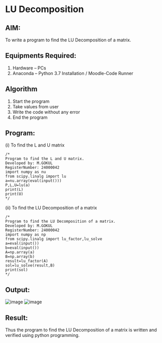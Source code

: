 # LU Decomposition 

## AIM:
To write a program to find the LU Decomposition of a matrix.

## Equipments Required:
1. Hardware – PCs
2. Anaconda – Python 3.7 Installation / Moodle-Code Runner

## Algorithm
1. Start the program
2. Take values from user
3. Write the code without any error
4. End the program

## Program:
(i) To find the L and U matrix
```
/*
Program to find the L and U matrix.
Developed by: M.GOKUL
RegisterNumber: 24000042
import numpy as nu
from scipy.linalg import lu
a=nu.array(eval(input()))
P,L,U=lu(a)
print(L)
print(U)
*/
```
(ii) To find the LU Decomposition of a matrix
```
/*
Program to find the LU Decomposition of a matrix.
Developed by: M.GOKUL
RegisterNumber: 24000042
import numpy as np
from scipy.linalg import lu_factor,lu_solve
a=eval(input())
b=eval(input())
A=np.array(a)
B=np.array(b)
result=lu_factor(A)
sol=lu_solve(result,B)
print(sol)
*/
```

## Output:
![image](https://github.com/user-attachments/assets/c73b0b8d-8533-42fb-9997-96a6f8282bc5)
![image](https://github.com/user-attachments/assets/67672c8d-6af4-43b1-98b6-964d614a9d70)

## Result:
Thus the program to find the LU Decomposition of a matrix is written and verified using python programming.

